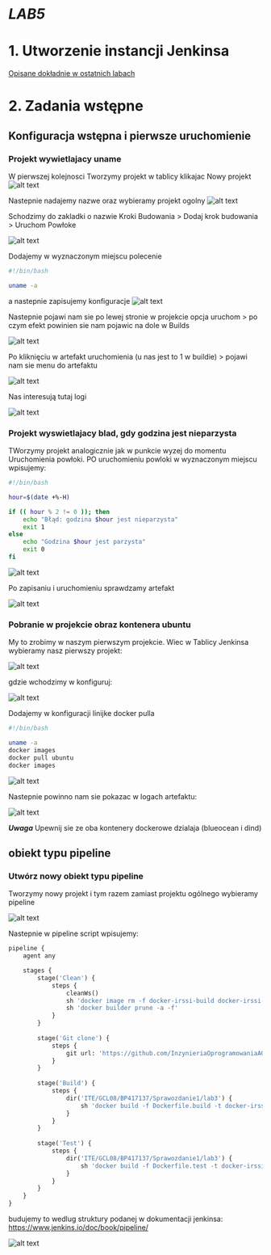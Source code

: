 # ***LAB5***

# 1. Utworzenie instancji Jenkinsa
[Opisane dokładnie w ostatnich labach](../Sprawozdanie1/README.md)

# 2. Zadania wstępne
## Konfiguracja wstępna i pierwsze uruchomienie
### Projekt wywietlajacy uname

W pierwszej kolejnosci Tworzymy projekt w tablicy klikajac Nowy projekt
![alt text](uname1.png)

Nastepnie nadajemy nazwe oraz wybieramy projekt ogolny
![alt text](uname2.png) 

Schodzimy do zakladki o nazwie Kroki Budowania > Dodaj krok budowania > Uruchom Powłoke 

![alt text](uname3.png)

Dodajemy w wyznaczonym miejscu polecenie 
```sh
#!/bin/bash

uname -a
```
a nastepnie zapisujemy konfiguracje
![alt text](uname4.png)

Nastepnie pojawi nam sie po lewej stronie w projekcie opcja uruchom > po czym efekt powinien sie nam pojawic na dole w Builds

![alt text](uname5.png)

Po kliknięciu w artefakt uruchomienia (u nas jest to 1 w buildie) >
pojawi nam sie menu do artefaktu 

![alt text](uname6.png)

Nas interesują tutaj logi

![alt text](uname7.png)

### Projekt wyswietlajacy blad, gdy godzina jest nieparzysta
TWorzymy projekt analogicznie jak w punkcie wyzej do momentu Uruchomienia powłoki. PO uruchomieniu powloki w wyznaczonym miejscu wpisujemy:
```bash
#!/bin/bash

hour=$(date +%-H)

if (( hour % 2 != 0 )); then
    echo "Błąd: godzina $hour jest nieparzysta"
    exit 1
else
    echo "Godzina $hour jest parzysta"
    exit 0
fi
```
![alt text](oddhour1.png)

Po zapisaniu i uruchomieniu sprawdzamy artefakt

![alt text](oddhour2.png)


### Pobranie w projekcie obraz kontenera ubuntu

My to zrobimy w naszym pierwszym projekcie. Wiec w Tablicy Jenkinsa wybieramy nasz pierwszy projekt:

![alt text](ubuntuPull1.png)

gdzie wchodzimy w konfiguruj:

![alt text](ubuntuPull2.png)

Dodajemy w konfiguracji linijke docker pulla
```sh
#!/bin/bash

uname -a
docker images
docker pull ubuntu
docker images
```

![alt text](ubuntuPull3.png)

Nastepnie powinno nam sie pokazac w logach artefaktu:

![alt text](ubuntuPull4.png)

***Uwaga*** Upewnij sie ze oba kontenery dockerowe dzialaja (blueocean i dind)

## obiekt typu pipeline
### Utwórz nowy obiekt typu pipeline
Tworzymy nowy projekt i tym razem zamiast projektu ogólnego wybieramy pipeline

![alt text](pipeline1.png)

Nastepnie w pipeline script wpisujemy:

```Dockerfile
pipeline {
    agent any

    stages {
        stage('Clean') {
            steps {
                cleanWs()
                sh 'docker image rm -f docker-irssi-build docker-irssi-test'
                sh 'docker builder prune -a -f'
            }
        }
        
        stage('Git clone') {
            steps {
                git url: 'https://github.com/InzynieriaOprogramowaniaAGH/MDO2025_INO.git', branch: 'BP417137'
            }
        }
        
        stage('Build') {
            steps {
                dir('ITE/GCL08/BP417137/Sprawozdanie1/lab3') {
                    sh 'docker build -f Dockerfile.build -t docker-irssi-build .'
                }
            }
        }
        
        stage('Test') {
            steps {
                dir('ITE/GCL08/BP417137/Sprawozdanie1/lab3') {
                    sh 'docker build -f Dockerfile.test -t docker-irssi-test .'
                }
            }
        }
    }
}
```
budujemy to wedlug struktury podanej w dokumentacji jenkinsa: https://www.jenkins.io/doc/book/pipeline/

![alt text](pipeline2.png)
